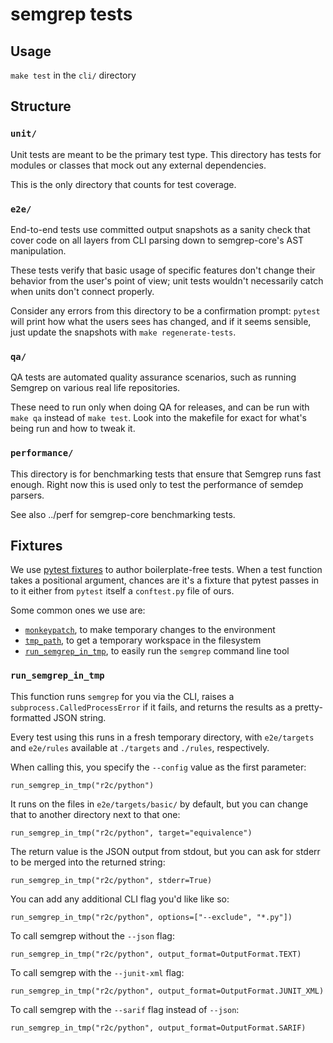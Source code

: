 # semgrep tests

## Usage

`make test` in the `cli/` directory

## Structure

### `unit/`

Unit tests are meant to be the primary test type.
This directory has tests for modules or classes
that mock out any external dependencies.

This is the only directory that counts for test coverage.

### `e2e/`

End-to-end tests use committed output snapshots as a sanity check
that cover code on all layers from CLI parsing
down to semgrep-core's AST manipulation.

These tests verify that basic usage of specific features
don't change their behavior from the user's point of view;
unit tests wouldn't necessarily catch when units don't connect properly.

Consider any errors from this directory to be a confirmation prompt:
`pytest` will print how what the users sees has changed,
and if it seems sensible, just update the snapshots with `make regenerate-tests`.

### `qa/`

QA tests are automated quality assurance scenarios,
such as running Semgrep on various real life repositories.

These need to run only when doing QA for releases,
and can be run with `make qa` instead of `make test`.
Look into the makefile for exact for what's being run and how to tweak
it.

### `performance/`

This directory is for benchmarking tests
that ensure that Semgrep runs fast enough.
Right now this is used only to test the performance
of semdep parsers.

See also ../perf for semgrep-core benchmarking tests.

## Fixtures

We use [pytest fixtures](https://docs.pytest.org/en/latest/fixture.html)
to author boilerplate-free tests.
When a test function takes a positional argument,
chances are it's a fixture that pytest passes in to it
either from `pytest` itself a `conftest.py` file of ours.

Some common ones we use are:

- [`monkeypatch`](https://docs.pytest.org/en/latest/monkeypatch.html),
  to make temporary changes to the environment
- [`tmp_path`](https://docs.pytest.org/en/latest/tmpdir.html),
  to get a temporary workspace in the filesystem
- [`run_semgrep_in_tmp`](#run_semgrep_in_tmp),
  to easily run the `semgrep` command line tool

### `run_semgrep_in_tmp`

This function runs `semgrep` for you via the CLI,
raises a `subprocess.CalledProcessError` if it fails,
and returns the results as a pretty-formatted JSON string.

Every test using this runs in a fresh temporary directory,
with `e2e/targets` and `e2e/rules` available at `./targets` and `./rules`, respectively.

When calling this, you specify the `--config` value as the first parameter:

`run_semgrep_in_tmp("r2c/python")`

It runs on the files in `e2e/targets/basic/` by default,
but you can change that to another directory next to that one:

`run_semgrep_in_tmp("r2c/python", target="equivalence")`

The return value is the JSON output from stdout,
but you can ask for stderr to be merged into the returned string:

`run_semgrep_in_tmp("r2c/python", stderr=True)`

You can add any additional CLI flag you'd like like so:

`run_semgrep_in_tmp("r2c/python", options=["--exclude", "*.py"])`

To call semgrep without the `--json` flag:

`run_semgrep_in_tmp("r2c/python", output_format=OutputFormat.TEXT)`

To call semgrep with the `--junit-xml` flag:

`run_semgrep_in_tmp("r2c/python", output_format=OutputFormat.JUNIT_XML)`

To call semgrep with the `--sarif` flag instead of `--json`:

`run_semgrep_in_tmp("r2c/python", output_format=OutputFormat.SARIF)`
